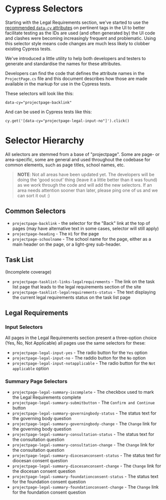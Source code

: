 # Cypress Selectors

Starting with the Legal Requirements section, we've started to use the [recommended `data-cy` attributes](https://docs.cypress.io/guides/references/best-practices#Selecting-Elements) on pertinent tags in the UI to better facilitate testing as the IDs are used (and often generated by) the UI code and clashes were becoming increasingly frequent and problematic. Using this selector style means code changes are much less likely to clobber existing Cypress tests.

We've introduced a little utility to help both developers and testers to generate and standardise the names for these attributes.

Developers can find the code that defines the attribute names in the `ProjectPage.cs` file and this document describes how those are made available in the markup for use in the Cypress tests.

These selectors will look like this:

```
data-cy="projectpage-backlink"
```

And can be used in Cypress tests like this:

```
cy.get('[data-cy="projectpage-legal-input-no"]').click()
```

# Selector Hierarchy

All selectors are stemmed from a base of "projectpage". Some are page- or area-specific, some are general and used throughout the codebase for common elements, such as page titles, school names, etc.

> **NOTE**: Not all areas have been updated yet. The developers will be doing the 'good scout' thing (leave it a little better than it was found) as we work through the code and will add the new selectors. If an area needs attention sooner than later, please ping one of us and we can sort it out :)

## Common Selectors

- `projectpage-backlink` - the selector for the "Back" link at the top of pages (may have alternative text in some cases, selector will still apply)
- `projectpage-heading` - The `H1` for the page
- `projectpage-schoolname` - The school name for the page, either as a main header on the page, or a light-grey sub-header.

## Task List

(Incomplete coverage)

- `projectpage-tasklist-links-legalrequirements` - The link on the task list page that leads to the legal requirements section of the site
- `projectpage-tasklist-legalrequirements-status` - The text displaying the current legal requirements status on the task list page

## Legal Requirements

### Input Selectors

All pages in the Legal Requirements section present a three-option choice (Yes, No, Not Applicable) all pages use the same selectors for these:

- `projectpage-legal-input-yes` - The radio button for the `Yes` option
- `projectpage-legal-input-no` - The raddio button for the `No` option
- `projectpage-legal-input-notapplicable` - The radio button for the `Not applicable` option

### Summary Page Selectors

- `projectpage-legal-summary-iscomplete` - The checkbox used to mark the Legal Requirements complete
- `projectpage-legal-summary-submitbutton` - The `Confirm and Continue` button
- `projectpage-legal-summary-governingbody-status` - The status text for the governing body question
- `projectpage-legal-summary-governingbody-change` - The `Change` link for the governing body question
- `projectpage-legal-summary-consultation-status` - The status text for the consultation question
- `projectpage-legal-summary-consultation-change` - The `Change` link for the consultation question
- `projectpage-legal-summary-diocesanconsent-status` - The status text for diocesan consent question
- `projectpage-legal-summary-diocesanconsent-change` - The `Change` link for the diocesan consent question
- `projectpage-legal-summary-foundationconsent-status` - The status text for the foundation consent question
- `projectpage-legal-summary-foundationconsent-change` - The `Change` link for the foundation consent question


